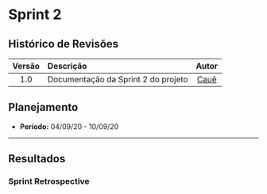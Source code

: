 # Sprint 2

## Histórico de Revisões

| Versão | Descrição | Autor |
| :----: | :-------- | :---: |
| 1.0 | Documentação da Sprint 2 do projeto | [Cauê](https://github.com/caue96) |

## Planejamento
* **Período:** 04/09/20 - 10/09/20

***



## Resultados



### Sprint Retrospective

